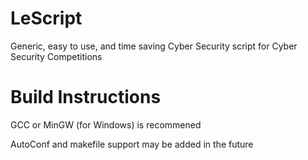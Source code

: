 # LeScript
Generic, easy to use, and time saving Cyber Security script for Cyber Security Competitions

# Build Instructions
GCC or MinGW (for Windows) is recommened

AutoConf and makefile support may be added in the future
